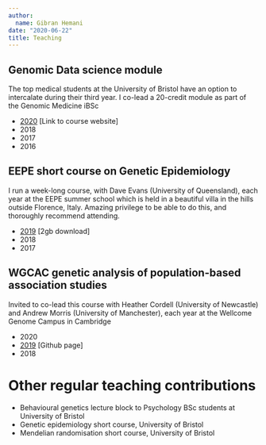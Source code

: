```yaml
---
author:
  name: Gibran Hemani
date: "2020-06-22"
title: Teaching
---
```


## Genomic Data science module

The top medical students at the University of Bristol have an option to intercalate during their third year. I co-lead a 20-credit module as part of the Genomic Medicine iBSc

- [2020](https://www.bristol.ac.uk/medical-school/study/undergraduate/intercalated-genomic-medicine/) [Link to course website]
- 2018
- 2017
- 2016


## EEPE short course on Genetic Epidemiology

I run a week-long course, with Dave Evans (University of Queensland), each year at the EEPE summer school which is held in a beautiful villa in the hills outside Florence, Italy. Amazing privilege to be able to do this, and thoroughly recommend attending.

- [2019](https://uob-my.sharepoint.com/:u:/g/personal/gh13047_bristol_ac_uk/EVzIFZat-ttBgHHSazXQDeUBsa6v05SXaEnuxRR5P8fong?e=2lNhaU) [2gb download]
- 2018
- 2017


## WGCAC genetic analysis of population-based association studies

Invited to co-lead this course with Heather Cordell (University of Newcastle) and Andrew Morris (University of Manchester), each year at the Wellcome Genome Campus in Cambridge

- 2020
- [2019](https://github.com/explodecomputer/MR-lecture-practical) [Github page]
- 2018


# Other regular teaching contributions

- Behavioural genetics lecture block to Psychology BSc students at University of Bristol
- Genetic epidemiology short course, University of Bristol
- Mendelian randomisation short course, University of Bristol
